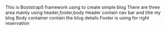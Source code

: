 This is Bootstrap5 framework using to create simple blog
There are three area mainly using header,footer,body
Header contain nav bar and title my blog
Body container contain the blog details
Footer is using for right reservation
